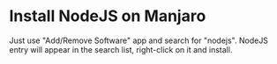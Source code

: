 # Install NodeJS on Manjaro

Just use "Add/Remove Software" app and search for "nodejs". NodeJS entry will appear in the search list, right-click on it and install.
